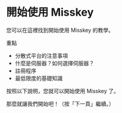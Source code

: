 # 開始使用 Misskey

您可以在這裡找到開始使用 Misskey 的教學。

重點

- 分散式平台的注意事項
- 什麼是伺服器？如何選擇伺服器？
- 註冊程序
- 最低限度的基礎知識

按照以下說明，您就可以開始使用 Misskey 了。

那麼就讓我們開始吧！（按「下一頁」繼續。）